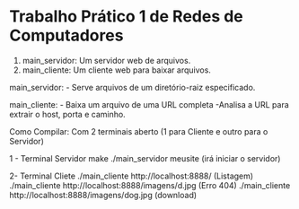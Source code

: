 # Trabalho Prático 1 de Redes de Computadores

1.  main_servidor: Um servidor web de arquivos.
2.  main_cliente: Um cliente web para baixar arquivos.

main_servidor:
    - Serve arquivos de um diretório-raiz especificado.

main_cliente:
    - Baixa um arquivo de uma URL completa
    -Analisa a URL para extrair o host, porta e caminho.


Como Compilar:
    Com 2 terminais aberto (1 para Cliente e outro para o Servidor)

1 - Terminal Servidor 
    make
    ./main_servidor meusite (irá iniciar o servidor)
    
2- Terminal Cliete
    ./main_cliente http://localhost:8888/ (Listagem)
    ./main_cliente http://localhost:8888/imagens/d.jpg (Erro 404)
    ./main_cliente http://localhost:8888/imagens/dog.jpg (download)
    
